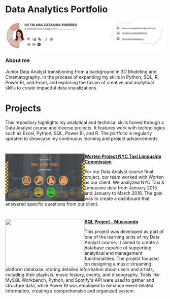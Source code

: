 # Data Analytics Portfolio 

<p align="center">
  <img src="https://github.com/Anacatarinapinheiro/Data_Analytics_Portfolio/raw/main/Images/banner.png" />
</p>

### About me

Junior Data Analyst transitioning from a background in 3D Modeling and Cinematography. In the process of expanding my skills in Python, SQL, R, Power BI, and Excel, and exploring the fusion of creative and analytical skills to create impactful data visualizations.

# Projects

This repository highlights my analytical and technical skills honed through a Data Analyst course and diverse projects. It features work with technologies such as Excel, Python, SQL, Power BI, and R. The portfolio is regularly updated to showcase my continuous learning and project advancements.

#

<img align="left" width="250" height="150" src="https://github.com/Anacatarinapinheiro/Data_Analytics_Portfolio/blob/main/Images/worten%20dashboard.png"> **[Worten Project NYC Taxi Limousine Commission](https://github.com/Anacatarinapinheiro/Worten_Project-NYC_Taxi_Limousine_Commission)**

For our Data Analyst course final project, our team worked with Worten as our client. We analyzed NYC Taxi & Limousine data from January 2015 and January to March 2016. The goal was to create a dashboard that answered specific questions from our client.

#

<img align="left" width="250" height="150" src="https://i.pinimg.com/originals/49/e9/af/49e9afe7e622acf8bfdd66b807a6d41c.jpg"> **[SQL Project - Musicando](https://github.com/Anacatarinapinheiro/Musicando_SQL_Project)**

This project was developed as part of one of the learning units of my Data Analyst course. It aimed to create a database capable of supporting analytical and management functionalities. The project focused on designing a music streaming platform database, storing detailed information about users and artists, including their playlists, music history, events, and discography. Tools like MySQL Workbench, Python, and Spotify's API were used to gather and structure data, while Power BI was employed to enhance event-related information, creating a comprehensive and organized system.

#
